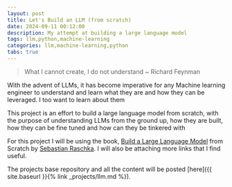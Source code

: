 ```yaml
---
layout: post
title: Let's Build an LLM (from scratch)
date: 2024-09-11 00:12:00
description: My attempt at building a large language model
tags: llm,python,machine-learning
categories: llm,machine-learning,python
tabs: true
---
```


> What I cannot create, I do not understand
> ~ Richard Feynman


With the advent of LLMs, it has become imperative for any Machine learning engineer to understand and learn what they are and how they can be leveraged. I too want to learn about them 

This project is an effort to build a large language model from scratch, with the purpose of understanding LLMs from the ground up, how they are built, how they can be fine tuned and how can they be tinkered with

For this project I will be using the book, [Build a Large Language Model](https://www.manning.com/books/build-a-large-language-model-from-scratch) from Scratch by [Sebastian Raschka](https://www.linkedin.com/in/sebastianraschka/). I will also be attaching more links that I find useful. 

The projects base repository and all the content will be posted [here]({{ site.baseurl }}{% link _projects/llm.md %}).